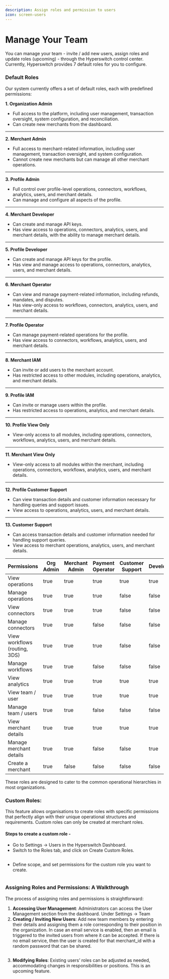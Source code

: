 ```yaml
---
description: Assign roles and permission to users
icon: screen-users
---
```


# Manage Your Team

You can manage your team - invite / add new users, assign roles and update roles (upcoming) - through the Hyperswitch control center. Currently, Hyperswitch provides 7 default roles for you to configure.

### Default Roles

Our system currently offers a set of default roles, each with predefined permissions:

**1. Organization Admin**

* Full access to the platform, including user management, transaction oversight, system configuration, and reconciliation.
* Can create new merchants from the dashboard.

***

**2. Merchant Admin**

* Full access to merchant-related information, including user management, transaction oversight, and system configuration.
* Cannot create new merchants but can manage all other merchant operations.

***

**3. Profile Admin**

* Full control over profile-level operations, connectors, workflows, analytics, users, and merchant details.
* Can manage and configure all aspects of the profile.

***

**4. Merchant Developer**

* Can create and manage API keys.
* Has view access to operations, connectors, analytics, users, and merchant details, with the ability to manage merchant details.

***

**5. Profile Developer**

* Can create and manage API keys for the profile.
* Has view and manage access to operations, connectors, analytics, users, and merchant details.

***

**6. Merchant Operator**

* Can view and manage payment-related information, including refunds, mandates, and disputes.
* Has view-only access to workflows, connectors, analytics, users, and merchant details.

***

**7. Profile Operator**

* Can manage payment-related operations for the profile.
* Has view access to connectors, workflows, analytics, users, and merchant details.

***

**8. Merchant IAM**

* Can invite or add users to the merchant account.
* Has restricted access to other modules, including operations, analytics, and merchant details.

***

**9. Profile IAM**

* Can invite or manage users within the profile.
* Has restricted access to operations, analytics, and merchant details.

***

**10. Profile View Only**

* View-only access to all modules, including operations, connectors, workflows, analytics, users, and merchant details.

***

**11. Merchant View Only**

* View-only access to all modules within the merchant, including operations, connectors, workflows, analytics, users, and merchant details.

***

**12. Profile Customer Support**

* Can view transaction details and customer information necessary for handling queries and support issues.
* View access to operations, analytics, users, and merchant details.

***

**13. Customer Support**

* Can access transaction details and customer information needed for handling support queries.
* View access to merchant operations, analytics, users, and merchant details.

<table><thead><tr><th width="239">Permissions</th><th width="40" data-type="checkbox">Org Admin</th><th width="162" data-type="checkbox">Merchant Admin</th><th width="173" data-type="checkbox">Payment Operator</th><th width="169" data-type="checkbox">Customer Support</th><th width="113" data-type="checkbox">Developer</th><th width="68" data-type="checkbox">IAM</th><th data-type="checkbox">View All</th></tr></thead><tbody><tr><td>View operations</td><td>true</td><td>true</td><td>true</td><td>true</td><td>true</td><td>false</td><td>true</td></tr><tr><td>Manage operations</td><td>true</td><td>true</td><td>true</td><td>false</td><td>false</td><td>false</td><td>false</td></tr><tr><td>View connectors</td><td>true</td><td>true</td><td>true</td><td>false</td><td>false</td><td>false</td><td>true</td></tr><tr><td>Manage connectors</td><td>true</td><td>true</td><td>false</td><td>false</td><td>false</td><td>false</td><td>false</td></tr><tr><td>View workflows (routing, 3DS)</td><td>true</td><td>true</td><td>true</td><td>false</td><td>false</td><td>false</td><td>true</td></tr><tr><td>Manage workflows</td><td>true</td><td>true</td><td>false</td><td>false</td><td>false</td><td>false</td><td>false</td></tr><tr><td>View analytics</td><td>true</td><td>true</td><td>true</td><td>true</td><td>true</td><td>true</td><td>true</td></tr><tr><td>View team / user</td><td>true</td><td>true</td><td>true</td><td>true</td><td>true</td><td>true</td><td>true</td></tr><tr><td>Manage team / users</td><td>true</td><td>true</td><td>false</td><td>false</td><td>false</td><td>true</td><td>false</td></tr><tr><td>View merchant details</td><td>true</td><td>true</td><td>true</td><td>true</td><td>true</td><td>true</td><td>true</td></tr><tr><td>Manage merchant details</td><td>true</td><td>true</td><td>false</td><td>false</td><td>true</td><td>false</td><td>false</td></tr><tr><td>Create a merchant</td><td>true</td><td>false</td><td>false</td><td>false</td><td>false</td><td>false</td><td>false</td></tr></tbody></table>

These roles are designed to cater to the common operational hierarchies in most organizations.

### Custom Roles:

This feature allows organisations to create roles with specific permissions that perfectly align with their unique operational structures and requirements. Custom roles can only be created at merchant roles.

#### Steps to create a custom role -&#x20;

* Go to Settings -> Users in the Hyperswitch Dashboard.
* Switch to the Roles tab, and click on Create Custom Roles.

<figure><img src="../../.gitbook/assets/Screenshot 2024-09-11 at 12.57.58 PM (2).png" alt=""><figcaption></figcaption></figure>

* Define scope, and set permissions for the custom role you want to create.

<figure><img src="../../.gitbook/assets/Screenshot 2024-09-11 at 1.11.44 PM.png" alt=""><figcaption></figcaption></figure>

### Assigning Roles and Permissions: A Walkthrough

The process of assigning roles and permissions is straightforward:

1. **Accessing User Management**: Administrators can access the User Management section from the dashboard. Under Settings -> Team
2. **Creating / Inviting New Users**: Add new team members by entering their details and assigning them a role corresponding to their position in the organization. In case an email service is enabled, then an email is triggered to the invited users from where it can be accepted. If there is no email service, then the user is created for that merchant\_id with a random password that can be shared.

<figure><img src="../../.gitbook/assets/Screenshot 2024-09-11 at 1.20.54 PM 2 (1).png" alt=""><figcaption></figcaption></figure>

3. **Modifying Roles**: Existing users’ roles can be adjusted as needed, accommodating changes in responsibilities or positions. This is an upcoming feature.

